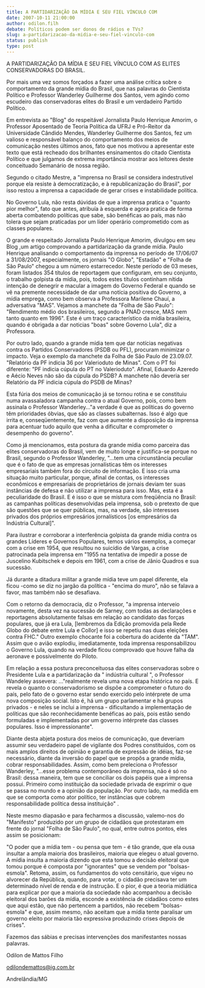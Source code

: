 ```yaml
---
title: A PARTIDARIZAÇÃO DA MÍDIA E SEU FIEL VÍNCULO COM
date: 2007-10-11 21:00:00
author: odilon.filh
debate: Políticos podem ser donos de rádios e TVs?
slug: a-partidarizacao-da-midia-e-seu-fiel-vinculo-com
status: publish 
type: post
---
```


A PARTIDARIZAÇÃO DA MÍDIA E SEU FIEL VÍNCULO COM AS ELITES CONSERVADORAS DO BRASIL.  

  

Por mais uma vez somos forçados a fazer uma análise crítica sobre o comportamento da grande mídia do Brasil, que nas palavras do Cientista Político e Professor Wanderley Guilherme dos Santos, vem agindo como escudeiro das conservadoras elites do Brasil e um verdadeiro Partido Político.  

  

Em entrevista ao "Blog" do respeitável Jornalista Paulo Henrique Amorim, o Professor Aposentado de Teoria Política da UFRJ e Pró-Reitor da Universidade Cândido Mendes, Wanderley Guilherme dos Santos, fez um valioso e responsável balanço do comportamento dos meios de comunicação nestes últimos anos, fato que nos motivou a apresentar este texto que está recheado dos brilhantes ensinamentos do citado Cientista Político e que julgamos de extrema importância mostrar aos leitores deste conceituado Semanário de nossa região.  

  

Segundo o citado Mestre, a "imprensa no Brasil se considera indestrutível porque ela resiste à democratização, e à republicanização do Brasil", por isso restou a imprensa a capacidade de gerar crises e instabilidade política.  

  

No Governo Lula, não resta dúvidas de que a imprensa pratica o "quanto pior melhor", fato que antes, atribuía à esquerda e agora pratica de forma aberta combatendo políticas que sabe, são benéficas ao país, mas não tolera que sejam praticadas por um líder operário comprometido com as classes populares.  

 O grande e respeitado Jornalista Paulo Henrique Amorim, divulgou em seu Blog ,um artigo comprovando a partidarização da grande mídia. Paulo Henrique analisando o comportamento da imprensa no período de 17/06/07 a 31/08/2007, especialmente, os jornais "O Globo", "Estadão" e "Folha de São Paulo" chegou a um número estarrecedor. Neste período de 03 meses, foram listados 354 títulos de reportagem que configuram, em seu conjunto, o trabalho golpista da mídia, pois, todos estes títulos continham nítida intenção de denegrir e macular a imagem do Governo Federal e quando se vê na premente necessidade de dar uma notícia positiva do Governo, a mídia emprega, como bem observa a Professora Marilene Chauí, a adversativa "MAS". Vejamos a manchete da "Folha de São Paulo": "Rendimento médio dos brasileiros, segundo a PNAD cresce, MAS nem tanto quanto em 1996". Este é um traço característico da mídia brasileira, quando é obrigada a dar noticias "boas" sobre Governo Lula", diz a Professora.   

 Por outro lado, quando a grande mídia tem que dar notícias negativas contra os Partidos Conservadores (PSDB ou PFL), procuram minimizar o impacto. Veja o exemplo da manchete da Folha de São Paulo de 23.09.07. "Relatório da PF indicia 36 por Valerioduto de Minas". Com o PT foi diferente: "PF indicia cúpula do PT no Valerioduto". Afinal, Eduardo Azeredo e Aécio Neves não são da cúpula do PSDB? A manchete não deveria ser Relatório da PF indicia cúpula do PSDB de Minas?  

Esta fúria dos meios de comunicação já se tornou rotina e se constituiu numa avassaladora campanha contra o atual Governo, pois, como bem assinala o Professor Wanderley..."a verdade é que as políticas do governo têm prioridades óbvias, que são as classes subalternas. Isso é algo que irrita e, conseqüentemente, faz com que aumente a disposição da imprensa para acentuar tudo aquilo que venha a dificultar e comprometer o desempenho do governo".  

Como já mencionamos, esta postura da grande mídia como parceira das elites conservadoras do Brasil, vem de muito longe e justifica-se porque no Brasil, segundo o Professor Wanderley, "...tem uma circunstância peculiar que é o fato de que as empresas jornalísticas têm os interesses empresariais também fora do circuito de informação. E isso cria uma situação muito particular, porque, afinal de contas, os interesses econômicos e empresariais de proprietários de jornais deviam ter suas instâncias de defesa e não utilizar a imprensa para isso. Mas, esta é a peculiaridade do Brasil. E é isso o que se mistura com freqüência no Brasil: as campanhas políticas desenvolvidas pela imprensa, sob o pretexto de que são questões que se quer públicas, mas, na verdade, são interesses privados dos próprios empresários jornalísticos [os empresários da Indústria Cultural]".  

  

Para ilustrar e corroborar a interferência golpista da grande mídia contra os grandes Líderes e Governos Populares, temos vários exemplos, a começar com a crise em 1954, que resultou no suicídio de Vargas, a crise patrocinada pela imprensa em "1955 na tentativa de impedir a posse de Juscelino Kubitschek e depois em 1961, com a crise de Jânio Quadros e sua sucessão.   

Já durante a ditadura militar a grande mídia teve um papel diferente, ela ficou -como se diz no jargão da política - "encima do muro", não se falava a favor, mas também não se desafiava.   

  

Com o retorno da democracia, diz o Professor, "a imprensa interveio novamente, desta vez na sucessão de Sarney, com todas as declarações e reportagens absolutamente falsas em relação ao candidato das forças populares, que já era Lula, [lembremos da Edição promovida pela Rede Globo do debate entre Lula e Collor] e isso se repetiu nas duas eleições contra FHC." Outro exemplo chocante foi a cobertura do acidente da "TAM". Assim que o avião explodiu, imediatamente, toda imprensa responsabilizou o Governo Lula, quando na verdade ficou comprovado que houve falha da aeronave e possivelmente do Piloto.  

  

Em relação a essa postura preconceituosa das elites conservadoras sobre o Presidente Lula e a partidarização da " indústria cultural ", o Professor Wandeley assevera: ..."realmente revela uma nova etapa histórica no país. E revela o quanto o conservadorismo se dispõe a comprometer o futuro do país, pelo fato de o governo estar sendo exercido pelo intérprete de uma nova composição social. Isto é, há um grupo parlamentar e há grupos privados - e neles se inclui a imprensa - dificultando a implementação de políticas que são reconhecidamente benéficas ao país, pois estão sendo formuladas e implementadas por um governo intérprete das classes populares. Isso é impressionante".   

  

Diante desta abjeta postura dos meios de comunicação, que deveriam assumir seu verdadeiro papel de vigilante dos Podres constituídos, com os mais amplos direitos de opinião e garantia de expressão de idéias, faz-se necessário, diante da inversão do papel que se propôs a grande mídia, cobrar responsabilidades. Assim, como bem preleciona o Professor Wanderley, "...esse problema contemporâneo da imprensa, não é só no Brasil: dessa maneira, tem que se conciliar os dois papéis que a imprensa possui. Primeiro como instituição da sociedade privada de exprimir o que se passa no mundo e a opinião da população. Por outro lado, na medida em que se comporta como ator político, ter instâncias que cobrem responsabilidade política dessa instituição" .  

  

Neste mesmo diapasão e para fecharmos a discussão, valemo-nos do "Manifesto" produzido por um grupo de cidadãos que protestaram em frente do jornal "Folha de São Paulo", no qual, entre outros pontos, eles assim se posicionam:  

  

"O poder que a mídia tem - ou pensa que tem - é tão grande, que ela ousa insultar a ampla maioria dos brasileiros, maioria que elegeu o atual governo. A mídia insulta a maioria dizendo que esta tomou a decisão eleitoral que tomou porque é composta por "ignorantes" que se vendem por "bolsas-esmola". Retoma, assim, os fundamentos do voto censitário, que vigeu no alvorecer da República, quando, para votar, o cidadão precisava ter um determinado nível de renda e de instrução. E o pior, é que a teoria midiática para explicar por que a maioria da sociedade não acompanhou a decisão eleitoral dos barões da mídia, esconde a existência de cidadãos como estes que aqui estão, que não pertencem a partidos, não recebem "bolsas-esmola" e que, assim mesmo, não aceitam que a mídia tente paralisar um governo eleito por maioria tão expressiva produzindo crises depois de crises".   

  

Fazemos das sábias e precisas intervenções dos manifestantes nossas palavras.  

 Odilon de Mattos Filho  

 odilondemattos@ig.com.br  

 Andrelândia/MG  

  

  

  

  

